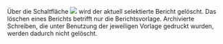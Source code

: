 Über die Schaltfläche
![](http://xpecto.github.io/docs/img/img052.png)
wird der aktuell selektierte Bericht gelöscht. Das löschen eines Berichts betrifft nur die Berichtsvorlage. Archivierte Schreiben, die unter
Benutzung der jeweiligen Vorlage gedruckt wurden, werden dadurch nicht gelöscht.
